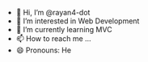 - 👋 Hi, I’m @rayan4-dot
- 👀 I’m interested in Web Development 
- 🌱 I’m currently learning MVC
- 📫 How to reach me ...
- 😄 Pronouns: He

<!---
rayan4-dot/rayan4-dot is a ✨ special ✨ repository because its `README.md` (this file) appears on your GitHub profile.
You can click the Preview link to take a look at your changes.
--->
